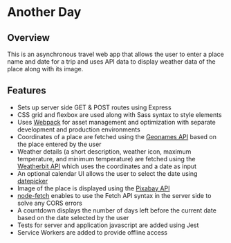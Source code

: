 # Another Day

## Overview
This is an asynchronous travel web app that allows the user to enter a place name and date for a trip and uses API data to display weather data of the place along with its image.  

## Features
* Sets up server side GET & POST routes using Express
* CSS grid and flexbox are used along with Sass syntax to style elements
* Uses [Webpack](https://webpack.js.org) for asset management and optimization with separate development and production environments
* Coordinates of a place are fetched using the [Geonames API](http://www.geonames.org/export/web-services.html) based on the place entered by the user
* Weather details (a short description, weather icon, maximum temperature, and minimum temperature) are fetched using the [Weatherbit API](https://www.weatherbit.io/api/weather-forecast-16-day) which uses the coordinates and a date as input
* An optional calendar UI allows the user to select the date using [datepicker](https://github.com/qodesmith/datepicker)
* Image of the place is displayed using the [Pixabay API](https://pixabay.com/api/docs/)
* [node-fetch](https://github.com/node-fetch/node-fetch) enables to use the Fetch API syntax in the server side to solve any CORS errors
* A countdown displays the number of days left before the current date based on the date selected by the user
* Tests for server and application javascript are added using Jest
* Service Workers are added to provide offline access
